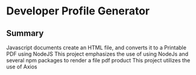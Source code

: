 # Developer Profile Generator

## Summary
Javascript documents create an HTML file, and converts it to a Printable PDF using NodeJS
This project emphasizes the use of using NodeJs and several npm packages to render a file pdf product
This project utilizes the use of Axios
